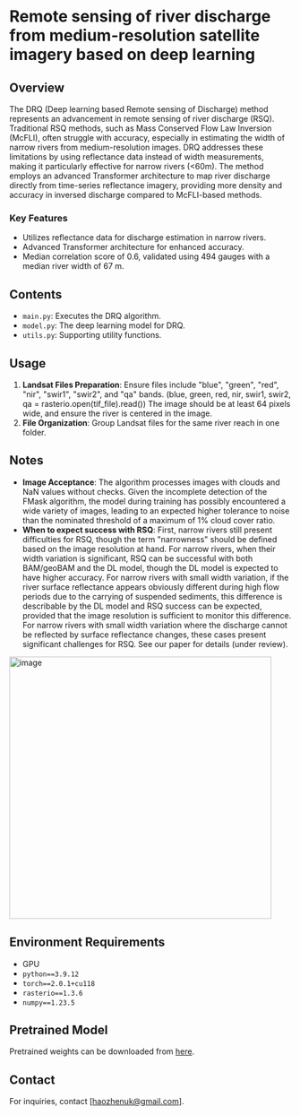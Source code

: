 # Remote sensing of river discharge from medium-resolution satellite imagery based on deep learning

## Overview
The DRQ (Deep learning based Remote sensing of Discharge) method represents an advancement in remote sensing of river discharge (RSQ). Traditional RSQ methods, such as Mass Conserved Flow Law Inversion (McFLI), often struggle with accuracy, especially in estimating the width of narrow rivers from medium-resolution images. DRQ addresses these limitations by using reflectance data instead of width measurements, making it particularly effective for narrow rivers (<60m). The method employs an advanced Transformer architecture to map river discharge directly from time-series reflectance imagery, providing more density and accuracy in inversed discharge compared to McFLI-based methods.

### Key Features
- Utilizes reflectance data for discharge estimation in narrow rivers.
- Advanced Transformer architecture for enhanced accuracy.
- Median correlation score of 0.6, validated using 494 gauges with a median river width of 67 m.

## Contents
- `main.py`: Executes the DRQ algorithm.
- `model.py`: The deep learning model for DRQ.
- `utils.py`: Supporting utility functions.

## Usage
1. **Landsat Files Preparation**: Ensure files include "blue", "green", "red", "nir", "swir1", "swir2", and "qa" bands. (blue, green, red, nir, swir1, swir2, qa = rasterio.open(tif_file).read()) The image should be at least 64 pixels wide, and ensure the river is centered in the image.
2. **File Organization**: Group Landsat files for the same river reach in one folder.

## Notes
- **Image Acceptance**: The algorithm processes images with clouds and NaN values without checks. Given the incomplete detection of the FMask algorithm, the model during training has possibly encountered a wide variety of images, leading to an expected higher tolerance to noise than the nominated threshold of a maximum of 1% cloud cover ratio.
- **When to expect success with RSQ**: First, narrow rivers still present difficulties for RSQ, though the term "narrowness" should be defined based on the image resolution at hand. For narrow rivers, when their width variation is significant, RSQ can be successful with both BAM/geoBAM and the DL model, though the DL model is expected to have higher accuracy. For narrow rivers with small width variation, if the river surface reflectance appears obviously different during high flow periods due to the carrying of suspended sediments, this difference is describable by the DL model and RSQ success can be expected, provided that the image resolution is sufficient to monitor this difference. For narrow rivers with small width variation where the discharge cannot be reflected by surface reflectance changes, these cases present significant challenges for RSQ. See our paper for details (under review).

<img width="468" alt="image" src="https://github.com/haozhen315/DRQ-Deep-learning-based-Remote-sensing-of-Discharge/assets/46937286/3a5b8c88-4e57-4f4c-8859-baf695b9a2fa">

## Environment Requirements
- GPU
- `python==3.9.12`
- `torch==2.0.1+cu118`
- `rasterio==1.3.6`
- `numpy==1.23.5`

## Pretrained Model
Pretrained weights can be downloaded from [here](https://zenodo.org/records/11139143).

## Contact
For inquiries, contact [haozhenuk@gmail.com].
